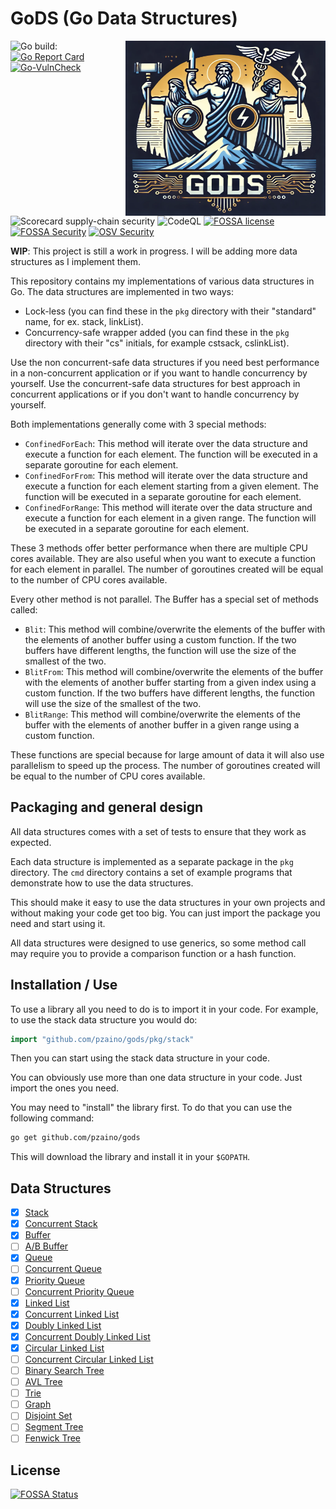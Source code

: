 # GoDS (Go Data Structures)

<img align="right" width="320" height="280"
 src="https://raw.githubusercontent.com/pzaino/gods/main/images/logo.png" alt="GoDS Logo">

![Go build: ](https://github.com/pzaino/gods/actions/workflows/go.yml/badge.svg)
[![Go Report Card](https://goreportcard.com/badge/github.com/pzaino/gods)](https://goreportcard.com/report/github.com/pzaino/gods)
[![Go-VulnCheck](https://github.com/pzaino/gods/actions/workflows/go-vulncheck.yml/badge.svg)](https://github.com/pzaino/gods/actions/workflows/go-vulncheck.yml)
![Scorecard supply-chain security](https://github.com/pzaino/gods/actions/workflows/scorecard.yml/badge.svg)
![CodeQL](https://github.com/pzaino/gods/actions/workflows/codeql.yml/badge.svg)
[![FOSSA license](https://app.fossa.com/api/projects/git%2Bgithub.com%2Fpzaino%2Fgods.svg?type=shield&issueType=license)](https://app.fossa.com/projects/git%2Bgithub.com%2Fpzaino%2Fgods?ref=badge_shield&issueType=license)
[![FOSSA Security](https://app.fossa.com/api/projects/git%2Bgithub.com%2Fpzaino%2Fgods.svg?type=shield&issueType=security)](https://app.fossa.com/projects/git%2Bgithub.com%2Fpzaino%2Fgods?ref=badge_shield&issueType=security)
[![OSV Security](https://github.com/pzaino/gods/actions/workflows/osv-scanner.yml/badge.svg)](https://github.com/pzaino/gods/actions/workflows/osv-scanner.yml/badge.svg)

**WIP**: This project is still a work in progress. I will be adding more data structures as I implement them.

This repository contains my implementations of various data structures in Go. The data structures are implemented in two ways:

- Lock-less (you can find these in the `pkg` directory with their "standard"
 name, for ex. stack, linkList).
- Concurrency-safe wrapper added (you can find these in the `pkg` directory
 with their "cs" initials, for example cstsack, cslinkList).

Use the non concurrent-safe data structures if you need best performance
in a non-concurrent application or if you want to handle concurrency by
yourself. Use the concurrent-safe data structures for best approach in
concurrent applications or if you don't want to handle concurrency by
yourself.

Both implementations generally come with 3 special methods:

- `ConfinedForEach`: This method will iterate over the data structure and
execute a function for each element. The function will be executed in a
separate goroutine for each element.
- `ConfinedForFrom`: This method will iterate over the data structure and
execute a function for each element starting from a given element. The
function will be executed in a separate goroutine for each element.
- `ConfinedForRange`: This method will iterate over the data structure and
execute a function for each element in a given range. The function will be
executed in a separate goroutine for each element.

These 3 methods offer better performance when there are multiple CPU cores
available. They are also useful when you want to execute a function for each
element in parallel. The number of goroutines created will be equal to the
number of CPU cores available.

Every other method is not parallel. The Buffer has a special set of methods
called:

- `Blit`: This method will combine/overwrite the elements of the buffer with
the elements of another buffer using a custom function. If the two buffers
have different lengths, the function will use the size of the smallest of the
two.
- `BlitFrom`: This method will combine/overwrite the elements of the buffer
with the elements of another buffer starting from a given index using a custom
function. If the two buffers have different lengths, the function will use the
size of the smallest of the two.
- `BlitRange`: This method will combine/overwrite the elements of the buffer
with the elements of another buffer in a given range using a custom function.

These functions are special because for large amount of data it will also use
parallelism to speed up the process. The number of goroutines created will be
equal to the number of CPU cores available.

## Packaging and general design

All data structures comes with a set of tests to ensure that they work as
 expected.

Each data structure is implemented as a separate package in the `pkg`
directory. The `cmd` directory contains a set of example programs that
 demonstrate how to use the data structures.

This should make it easy to use the data structures in your own projects and
 without making your code get too big. You can just import the package you
  need and start using it.

All data structures were designed to use generics, so some method call may
 require you to provide a comparison function or a hash function.

## Installation / Use

To use a library all you need to do is to import it in your code. For example,
to use the stack data structure you would do:

```go
import "github.com/pzaino/gods/pkg/stack"
```

Then you can start using the stack data structure in your code.

You can obviously use more than one data structure in your code. Just import
the ones you need.

You may need to "install" the library first. To do that you can use the
following command:

```bash
go get github.com/pzaino/gods
```

This will download the library and install it in your `$GOPATH`.

## Data Structures

- [x] [Stack](./pkg/stack)
- [x] [Concurrent Stack](./pkg/csstack)
- [x] [Buffer](./pkg/buffer)
- [ ] [A/B Buffer](./pkg/abBuffer)
- [x] [Queue](./pkg/queue)
- [ ] [Concurrent Queue](./pkg/csqueue)
- [x] [Priority Queue](./pkg/pqueue)
- [ ] [Concurrent Priority Queue](./pkg/cspqueue)
- [x] [Linked List](./pkg/linkList)
- [x] [Concurrent Linked List](./pkg/cslinkList)
- [x] [Doubly Linked List](./pkg/dlinkList)
- [x] [Concurrent Doubly Linked List](./pkg/csdlinkList)
- [x] [Circular Linked List](./pkg/circularLinkList)
- [ ] [Concurrent Circular Linked List](./pkg/cscircularLinkList)
- [ ] [Binary Search Tree](./pkg/binarySearchTree)
- [ ] [AVL Tree](./pkg/avlTree)
- [ ] [Trie](./pkg/trie)
- [ ] [Graph](./pkg/graph)
- [ ] [Disjoint Set](./pkg/disjointSet)
- [ ] [Segment Tree](./pkg/segmentTree)
- [ ] [Fenwick Tree](./pkg/fenwickTree)

## License

[![FOSSA Status](https://app.fossa.com/api/projects/git%2Bgithub.com%2Fpzaino%2Fgods.svg?type=large)](https://app.fossa.com/projects/git%2Bgithub.com%2Fpzaino%2Fgods?ref=badge_large)

